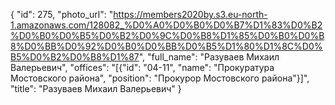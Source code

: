 {
    "id": 275,
    "photo_url": "https://members2020by.s3.eu-north-1.amazonaws.com/128082_%D0%A0%D0%B0%D0%B7%D1%83%D0%B2%D0%B0%D0%B5%D0%B2%D0%9C%D0%B8%D1%85%D0%B0%D0%B8%D0%BB%D0%92%D0%B0%D0%BB%D0%B5%D1%80%D1%8C%D0%B5%D0%B2%D0%B8%D1%87",
    "full_name": "Разуваев Михаил Валерьевич",
    "offices": "[{\"id\": \"04-11\", \"name\": \"Прокуратура Мостовского района\", \"position\": \"Прокурор Мостовского района\"}]",
    "title": "Разуваев Михаил Валерьевич"
}